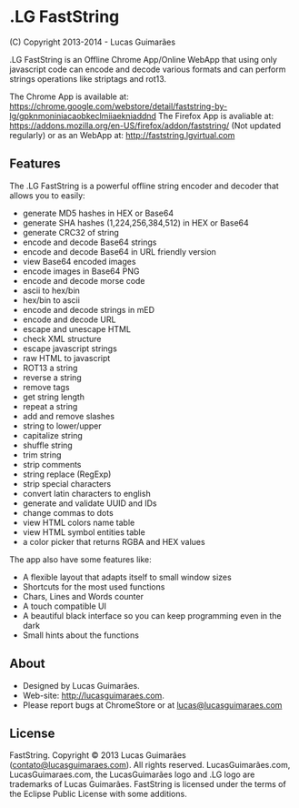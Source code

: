 .LG FastString
==========
(C) Copyright 2013-2014 - Lucas Guimarães

.LG FastString is an Offline Chrome App/Online WebApp that using only javascript code can encode and decode various formats
and can perform strings operations like striptags and rot13.

The Chrome App is available at: https://chrome.google.com/webstore/detail/faststring-by-lg/gpknmoniniacaobkeclmiiaekniaddnd
The Firefox App is avaliable at: https://addons.mozilla.org/en-US/firefox/addon/faststring/ (Not updated regularly)
or as an WebApp at: http://faststring.lgvirtual.com

Features
---
The .LG FastString is a powerful offline string encoder and decoder that allows you to easily:

 - generate MD5 hashes in HEX or Base64
 - generate SHA hashes (1,224,256,384,512) in HEX or Base64
 - generate CRC32 of string
 - encode and decode Base64 strings
 - encode and decode Base64 in URL friendly version
 - view Base64 encoded images
 - encode images in Base64 PNG
 - encode and decode morse code
 - ascii to hex/bin
 - hex/bin to ascii
 - encode and decode strings in mED
 - encode and decode URL
 - escape and unescape HTML
 - check XML structure
 - escape javascript strings
 - raw HTML to javascript
 - ROT13 a string
 - reverse a string
 - remove tags
 - get string length
 - repeat a string
 - add and remove slashes
 - string to lower/upper
 - capitalize string
 - shuffle string
 - trim string
 - strip comments
 - string replace (RegExp)
 - strip special characters
 - convert latin characters to english
 - generate and validate UUID and IDs
 - change commas to dots
 - view HTML colors name table
 - view HTML symbol entities table
 - a color picker that returns RGBA and HEX values

The app also have some features like:

 - A flexible layout that adapts itself to small window sizes
 - Shortcuts for the most used functions
 - Chars, Lines and Words counter
 - A touch compatible UI
 - A beautiful black interface so you can keep programming even in the dark
 - Small hints about the functions

About
---
 - Designed by Lucas Guimarães.
 - Web-site: http://lucasguimaraes.com.
 - Please report bugs at ChromeStore or at lucas@lucasguimaraes.com

License
---
FastString. Copyright © 2013 Lucas Guimarães (contato@lucasguimaraes.com). All rights reserved. LucasGuimarães.com, LucasGuimaraes.com, the LucasGuimarães logo and .LG logo are trademarks of Lucas Guimarães.
FastString is licensed under the terms of the Eclipse Public License with some additions.
